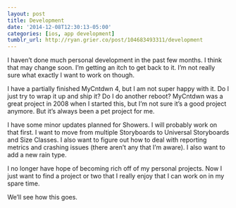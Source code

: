 ```yaml
---
layout: post
title: Development
date: '2014-12-08T12:30:13-05:00'
categories: [ios, app development]
tumblr_url: http://ryan.grier.co/post/104683493311/development
---
```

I haven’t done much personal development in the past few months. I think that may change soon. I’m getting an itch to get back to it. I’m not really sure what exactly I want to work on though.

I have a partially finished MyCntdwn 4, but I am not super happy with it. Do I just try to wrap it up and ship it? Do I do another reboot? MyCntdwn was a great project in 2008 when I started this, but I’m not sure it’s a good project anymore. But it’s always been a pet project for me.

I have some minor updates planned for Showers. I will probably work on that first. I want to move from multiple Storyboards to Universal Storyboards and Size Classes. I also want to figure out how to deal with reporting metrics and crashing issues (there aren’t any that I’m aware). I also want to add a new rain type.

I no longer have hope of becoming rich off of my personal projects. Now I just want to find a project or two that I really enjoy that I can work on in my spare time.

We’ll see how this goes.
